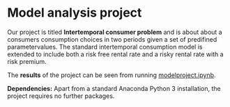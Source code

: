 # Model analysis project

Our project is titled **Intertemporal consumer problem** and is about about a consumers consumption choices in two periods given a set of predifined parametervalues. The standard intertemporal consumption model is extended to include both a risk free rental rate and a risky rental rate with a risk premium.

The **results** of the project can be seen from running [modelproject.ipynb](modelproject.ipynb).

**Dependencies:** Apart from a standard Anaconda Python 3 installation, the project requires no further packages.
